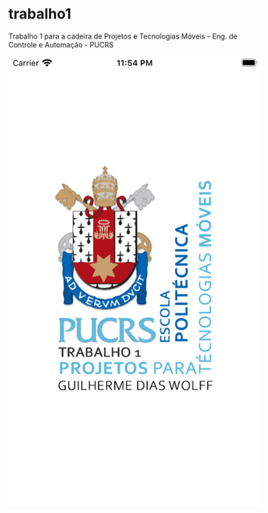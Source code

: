 # trabalho1

Trabalho 1 para a cadeira de Projetos e Tecnologias Móveis - Eng. de Controle e Automação - PUCRS

![Alt text](https://github.com/GuiWolff/campo-minado_projeto-para-tecnologias-moveis/blob/master/assets/screenshots/1.png?raw=true?raw=true )
